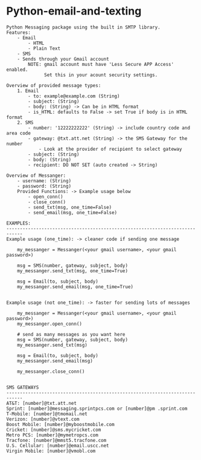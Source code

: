 # Python-email-and-texting

    Python Messaging package using the built in SMTP library.
    Features:
        - Email
            - HTML
            - Plain Text
        - SMS
        - Sends through your Gmail account
            NOTE: gmail account must have 'Less Secure APP Access' enabled.
                  Set this in your acount security settings.

    Overview of provided message types:
        1. Email
            - to: example@example.com (String)
            - subject: (String)
            - body: (String) -> Can be in HTML format
            - is_HTML: defaults to False -> set True if body is in HTML format
        2. SMS
            - number: '12222222222' (String) -> include country code and area code
            - gateway: @txt.att.net (String) -> the SMS Gateway for the number
                - Look at the provider of recipient to select gateway
            - subject: (String)
            - body: (String)
            - recipient: DO NOT SET (auto created -> String)

    Overview of Messanger:
        - username: (String)
        - password: (String)
        Provided Functions: -> Example usage below
            - open_conn()
            - close_conn()
            - send_txt(msg, one_time=False)
            - send_email(msg, one_time=False)

    EXAMPLES:
    ----------------------------------------------------------------------------
    Example usage (one_time): -> cleaner code if sending one message

        my_messanger = Messanger(<your gmail username>, <your gmail password>)

        msg = SMS(number, gateway, subject, body)
        my_messanger.send_txt(msg, one_time=True)

        msg = Email(to, subject, body)
        my_messanger.send_email(msg, one_time=True)


    Example usage (not one_time): -> faster for sending lots of messages

        my_messanger = Messanger(<your gmail username>, <your gmail password>)
        my_messanger.open_conn()

        # send as many messages as you want here
        msg = SMS(number, gateway, subject, body)
        my_messanger.send_txt(msg)

        msg = Email(to, subject, body)
        my_messanger.send_email(msg)

        my_messanger.close_conn()


    SMS GATEWAYS
    ----------------------------------------------------------------------------
    AT&T: [number]@txt.att.net
    Sprint: [number]@messaging.sprintpcs.com or [number]@pm .sprint.com
    T-Mobile: [number]@tmomail.net
    Verizon: [number]@vtext.com
    Boost Mobile: [number]@myboostmobile.com
    Cricket: [number]@sms.mycricket.com
    Metro PCS: [number]@mymetropcs.com
    Tracfone: [number]@mmst5.tracfone.com
    U.S. Cellular: [number]@email.uscc.net
    Virgin Mobile: [number]@vmobl.com
